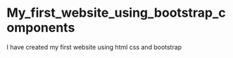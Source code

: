 # My_first_website_using_bootstrap_components
I have created my first website using html css and bootstrap

